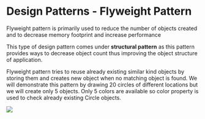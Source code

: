 # Design Patterns - Flyweight Pattern

Flyweight pattern is primarily used to reduce the number of objects created and to decrease memory footprint and increase performance

This type of design pattern comes under **structural pattern** as this pattern provides ways to decrease object count thus improving the object structure of application.

Flyweight pattern tries to reuse already existing similar kind objects by storing them and creates new object when no matching object is found. We will demonstrate this pattern by drawing 20 circles of different locations but we will create only 5 objects. Only 5 colors are available so color property is used to check already existing Circle objects.

<img src="https://www.tutorialspoint.com/design_pattern/images/flyweight_pattern_uml_diagram.jpg" />